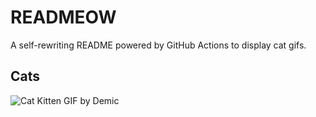 # READMEOW

A self-rewriting README powered by GitHub Actions to display cat gifs.

## Cats

![Cat Kitten GIF by Demic](https://media4.giphy.com/media/3oriO0OEd9QIDdllqo/200.gif?cid=9acd02davuc0d51za9n0ufqfeguskr2u53y60ac6wg82dna1&ep=v1_gifs_search&rid=200.gif&ct=g)
